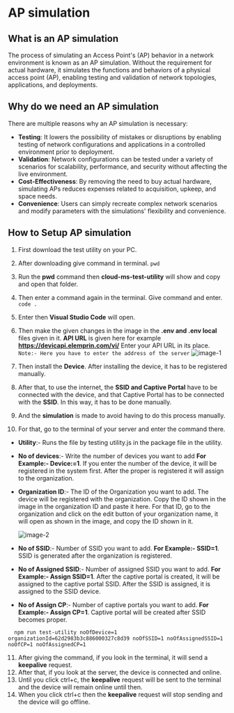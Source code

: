 # AP simulation 

## What is an AP simulation 
The process of simulating an Access Point's (AP) behavior in a network environment is known as an AP simulation. Without the requirement for actual hardware, it simulates the functions and behaviors of a physical access point (AP), enabling testing and validation of network topologies, applications, and deployments.

## Why do we need an AP simulation                                              
There are multiple reasons why an AP simulation is necessary:                                                        

- **Testing**: It lowers the possibility of mistakes or disruptions by enabling testing of network configurations and applications in a controlled environment prior to deployment.                                                                     
- **Validation**: Network configurations can be tested under a variety of scenarios for scalability, performance, and security without affecting the live environment.                                                                                                                  
- **Cost-Effectiveness**: By removing the need to buy actual hardware, simulating APs reduces expenses related to acquisition, upkeep, and space needs.                                                    
- **Convenience**: Users can simply recreate complex network scenarios and modify parameters with the simulations' flexibility and convenience.                                                

## How to Setup AP simulation 
1. First download the test utility on your PC.
2. After downloading give command in terminal. 
  `pwd`
3. Run the **pwd** command then **cloud-ms-test-utility** will show and copy and open that folder.
4. Then enter a command again in the terminal. Give command and enter.
   `code .`
5. Enter then **Visual Studio Code** will open.
6. Then make the given changes in the image in the **.env and .env local** files given in it. **API URL** is given here for example **https://devicapi.elemprin.com/vi/** Enter your API URL in its place.
   `Note:- Here you have to enter the address of the server`
    ![image-1](https://github.com/Nancypatel1103/ComplianceClient/assets/153616269/33e65930-b7d0-4fb6-843c-e1ab8d6d4f4e)

7. Then install the **Device**. After installing the device, it has to be registered manually.
8. After that, to use the internet, the **SSID and Captive Portal** have to be connected with the device, and that Captive Portal has to be connected with the **SSID**. In this way, it has to be done manually.
9. And the **simulation** is made to avoid having to do this process manually.
10. For that, go to the terminal of your server and enter the command there.
   - **Utility**:- Runs the file by testing utility.js in the package file in the utility.
   - **No of devices**:- Write the number of devices you want to add **For Example:- Device:=1**. If you enter the number of the device, it will be registered in the system first. After the proper is registered it will assign to the organization.
   - **Organization ID**:- The ID of the Organization you want to add. The device will be registered with the organization. Copy the ID shown in the image in the organization ID and paste it here. For that ID, go to the organization and click on the edit button of your organization name, it will open as shown in the image, and copy the ID shown in it.
   
      ![image-2](https://github.com/Nancypatel1103/ComplianceClient/assets/153616269/1825b024-5933-49c5-9f38-a0245e8d13cf)

   - **No of SSID**:- Number of SSID you want to add. **For Example:- SSID=1**. SSID is generated after the organization is registered.
   - **No of Assigned SSID**:- Number of assigned SSID you want to add. **For Example:- Assign SSID=1**. After the captive portal is created, it will be assigned to the captive portal SSID. After the SSID is assigned, it is assigned to the SSID device.
   - **No of Assign CP**:- Number of captive portals you want to add. **For Example:- Assign CP=1**. Captive portal will be created after SSID becomes proper.

   ```
     npm run test-utility noOfDevice=1 organizationId=62d2983b3c886000327c8d39 noOfSSID=1 noOfAssignedSSID=1 noOfCP=1 noOfAssignedCP=1
   ```
   
11. After giving the command, if you look in the terminal, it will send a **keepalive** request.
12. After that, if you look at the server, the device is connected and online.
13. Until you click ctrl+c, the **keepalive** request will be sent to the terminal and the device will remain online until then.
14. When you click ctrl+c then the **keepalive** request will stop sending and the device will go offline.












































































































































